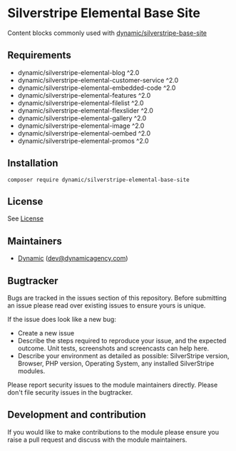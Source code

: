 # Silverstripe Elemental Base Site

Content blocks commonly used with [dynamic/silverstripe-base-site](https://github.com/dynamic/silverstripe-base-site)

## Requirements

* dynamic/silverstripe-elemental-blog ^2.0
* dynamic/silverstripe-elemental-customer-service ^2.0
* dynamic/silverstripe-elemental-embedded-code ^2.0
* dynamic/silverstripe-elemental-features ^2.0
* dynamic/silverstripe-elemental-filelist ^2.0
* dynamic/silverstripe-elemental-flexslider ^2.0
* dynamic/silverstripe-elemental-gallery ^2.0
* dynamic/silverstripe-elemental-image ^2.0
* dynamic/silverstripe-elemental-oembed ^2.0
* dynamic/silverstripe-elemental-promos ^2.0

## Installation

```
composer require dynamic/silverstripe-elemental-base-site
```

## License
See [License](license.md)

## Maintainers
 *  [Dynamic](http://www.dynamicagency.com) (<dev@dynamicagency.com>)

## Bugtracker
Bugs are tracked in the issues section of this repository. Before submitting an issue please read over
existing issues to ensure yours is unique.

If the issue does look like a new bug:

 - Create a new issue
 - Describe the steps required to reproduce your issue, and the expected outcome. Unit tests, screenshots
 and screencasts can help here.
 - Describe your environment as detailed as possible: SilverStripe version, Browser, PHP version,
 Operating System, any installed SilverStripe modules.

Please report security issues to the module maintainers directly. Please don't file security issues in the bugtracker.

## Development and contribution
If you would like to make contributions to the module please ensure you raise a pull request and discuss with the module maintainers.
